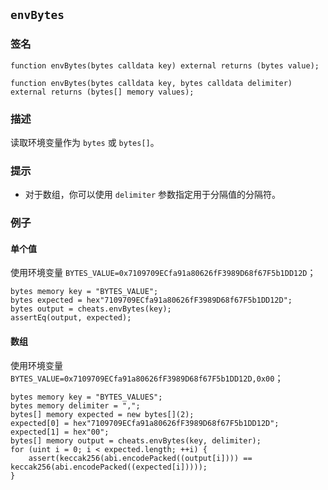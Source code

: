 ## `envBytes`

### 签名

``` solidity
function envBytes(bytes calldata key) external returns (bytes value);
```

```solidity
function envBytes(bytes calldata key, bytes calldata delimiter) external returns (bytes[] memory values);
```

### 描述

读取环境变量作为 `bytes` 或 `bytes[]`。

### 提示

- 对于数组，你可以使用 `delimiter` 参数指定用于分隔值的分隔符。

### 例子

#### 单个值
使用环境变量 `BYTES_VALUE=0x7109709ECfa91a80626fF3989D68f67F5b1DD12D`；
```solidity
bytes memory key = "BYTES_VALUE";
bytes expected = hex"7109709ECfa91a80626fF3989D68f67F5b1DD12D";
bytes output = cheats.envBytes(key);
assertEq(output, expected);
```

#### 数组
使用环境变量 `BYTES_VALUE=0x7109709ECfa91a80626fF3989D68f67F5b1DD12D,0x00`；
```solidity
bytes memory key = "BYTES_VALUES";
bytes memory delimiter = ",";
bytes[] memory expected = new bytes[](2);
expected[0] = hex"7109709ECfa91a80626fF3989D68f67F5b1DD12D";
expected[1] = hex"00";
bytes[] memory output = cheats.envBytes(key, delimiter);
for (uint i = 0; i < expected.length; ++i) {
    assert(keccak256(abi.encodePacked((output[i]))) == keccak256(abi.encodePacked((expected[i]))));
}
```